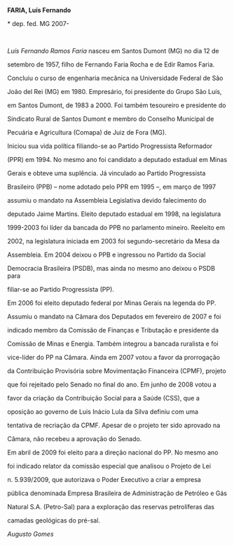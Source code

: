 **FARIA, Luís Fernando**



\* dep. fed. MG 2007-



 



*Luís Fernando Ramos Faria* nasceu em Santos Dumont (MG) no dia 12 de

setembro de 1957, filho de Fernando Faria Rocha e de Edir Ramos Faria.



Concluiu o curso de engenharia mecânica na Universidade Federal de São

João del Rei (MG) em 1980. Empresário, foi presidente do Grupo São Luís,

em Santos Dumont, de 1983 a 2000. Foi também tesoureiro e presidente do

Sindicato Rural de Santos Dumont e membro do Conselho Municipal de

Pecuária e Agricultura (Comapa) de Juiz de Fora (MG).



Iniciou sua vida política filiando-se ao Partido Progressista Reformador

(PPR) em 1994. No mesmo ano foi candidato a deputado estadual em Minas

Gerais e obteve uma suplência. Já vinculado ao Partido Progressista

Brasileiro (PPB) – nome adotado pelo PPR em 1995 –, em março de 1997

assumiu o mandato na Assembleia Legislativa devido falecimento do

deputado Jaime Martins. Eleito deputado estadual em 1998, na legislatura

1999-2003 foi líder da bancada do PPB no parlamento mineiro. Reeleito em

2002, na legislatura iniciada em 2003 foi segundo-secretário da Mesa da

Assembleia. Em 2004 deixou o PPB e ingressou no Partido da Social

Democracia Brasileira (PSDB), mas ainda no mesmo ano deixou o PSDB para

filiar-se ao Partido Progressista (PP).



Em 2006 foi eleito deputado federal por Minas Gerais na legenda do PP.

Assumiu o mandato na Câmara dos Deputados em fevereiro de 2007 e foi

indicado membro da Comissão de Finanças e Tributação e presidente da

Comissão de Minas e Energia. Também integrou a bancada ruralista e foi

vice-líder do PP na Câmara. Ainda em 2007 votou a favor da prorrogação

da Contribuição Provisória sobre Movimentação Financeira (CPMF), projeto

que foi rejeitado pelo Senado no final do ano. Em junho de 2008 votou a

favor da criação da Contribuição Social para a Saúde (CSS), que a

oposição ao governo de Luis Inácio Lula da Silva definiu com uma

tentativa de recriação da CPMF. Apesar de o projeto ter sido aprovado na

Câmara, não recebeu a aprovação do Senado.



Em abril de 2009 foi eleito para a direção nacional do PP. No mesmo ano

foi indicado relator da comissão especial que analisou o Projeto de Lei

n. 5.939/2009, que autorizava o Poder Executivo a criar a empresa

pública denominada Empresa Brasileira de Administração de Petróleo e Gás

Natural S.A. (Petro-Sal) para a exploração das reservas petrolíferas das

camadas geológicas do pré-sal.



*Augusto Gomes*



